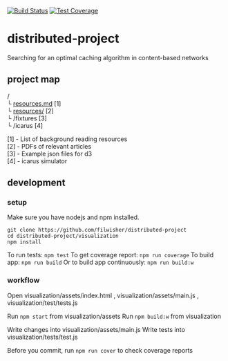 [![Build Status](https://travis-ci.org/FilWisher/distributed-project.svg?branch=master)](https://travis-ci.org/FilWisher/distributed-project) [![Test Coverage](https://codeclimate.com/github/FilWisher/distributed-project/badges/coverage.svg)](https://codeclimate.com/github/FilWisher/distributed-project/coverage)

# distributed-project
Searching for an optimal caching algorithm in content-based networks

## project map

/  
└ [resources.md](https://github.com/FilWisher/distributed-project/blob/master/resources.md) [1]   
└ [resources/](https://github.com/FilWisher/distributed-project/tree/master/resources) [2]   
└ /fixtures [3]   
└ /icarus [4]   

[1] - List of background reading resources    
[2] - PDFs of relevant articles   
[3] - Example json files for d3   
[4] - icarus simulator 

## development

### setup

Make sure you have nodejs and npm installed.

```
git clone https://github.com/filwisher/distributed-project
cd distributed-project/visualization
npm install
```

To run tests: ```npm test```
To get coverage report: ```npm run coverage```
To build app: ```npm run build```
Or to build app continuously: ```npm run build:w```

### workflow

Open visualization/assets/index.html
   , visualization/assets/main.js
   , visualization/test/tests.js
   
Run ```npm start``` from visualization/assets
Run ```npm build:w``` from visualization

Write changes into visualization/assets/main.js
Write tests into visualization/tests/test.js

Before you commit, run ```npm run cover``` to check coverage reports
